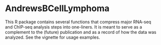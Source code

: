 # AndrewsBCellLymphoma

This R package contains several functions that compress major RNA-seq and ChIP-seq analysis steps into one-liners.
It is meant to serve as a complement to the (future) publication and as a record of how the data was analyzed.
See the vignette for usage examples.
